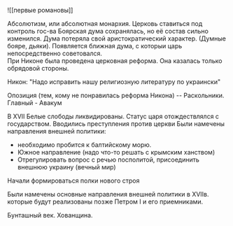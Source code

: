 ![[первые романовы]]

 Абсолютизм, или абсолютная монархия.
Церковь ставиться под контроль гос-ва
Боярская дума сохранялась, но её состав сильно изменился. Дума потеряла свой аристократический характер. (Думные бояре, дьяки). Появляется ближная дума, с которыи царь непосредственно советовался.    
При Никоне была проведена церковная реформа. Она казалась только обрядовой стороны.

Никон: "Надо исправить нашу религиозную литературу по украински"

Опозиция (тем, кому не понравилась реформа Никона) -- Раскольники. Главный - Авакум

В XVII
Белые слободы ликвидированы.
Статус царя отождествлялся с государством. 
Вводились преступления против церкви
 Были намечены направления внешней политики:
 -  необходимо пробится к балтийскому морю.
 - Южное направление (надо что-то решать с крымским ханством)
 - Отрегулировать вопрос с речью посполитой, присоединить внешнюю украину (вечный мир)


Начали формироваться полки нового строя 

Были намечены основные направления внешней политики в XVIIв. которые будут реализованы позже Петром I и его приемниками. 


Бунташный век. Хованщина.